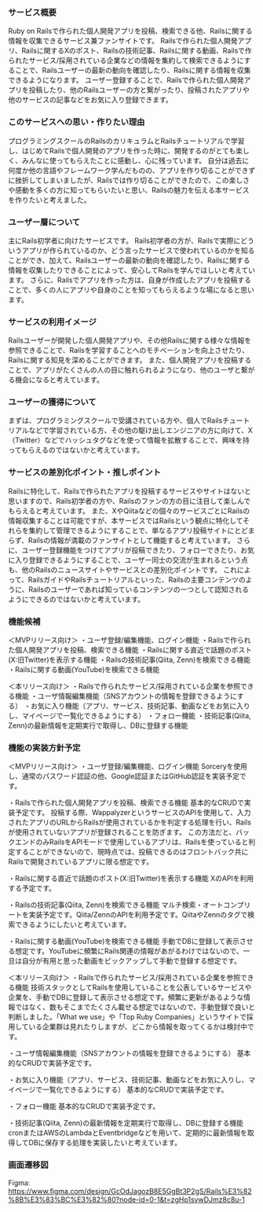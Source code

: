 ### サービス概要
Ruby on Railsで作られた個人開発アプリを投稿、検索できる他、Railsに関する情報を収集できるサービス兼ファンサイトです。
Railsで作られた個人開発アプリ、Railsに関するXのポスト、Railsの技術記事、Railsに関する動画、Railsで作られたサービス/採用されている企業などの情報を集約して検索できるようにすることで、Railsユーザーの最新の動向を確認したり、Railsに関する情報を収集できるようになります。
ユーザー登録することで、Railsで作られた個人開発アプリを投稿したり、他のRailsユーザーの方と繋がったり、投稿されたアプリや他のサービスの記事などをお気に入り登録できます。

### このサービスへの思い・作りたい理由
プログラミングスクールのRailsのカリキュラムとRailsチュートリアルで学習し、はじめてRailsで個人開発のアプリを作った時に、開発するのがとても楽しく、みんなに使ってもらえたことに感動し、心に残っています。
自分は過去に何度か他の言語やフレームワーク学んだものの、アプリを作り切ることができずに挫折してしまいましたが、Railsでは作り切ることができたので、この楽しさや感動を多くの方に知ってもらいたいと思い、Railsの魅力を伝える本サービスを作りたいと考えました。

### ユーザー層について
主にRails初学者に向けたサービスです。
Rails初学者の方が、Railsで実際にどういうアプリが作られているのか、どう言ったサービスで使われているのかを知ることができ、加えて、Railsユーザーの最新の動向を確認したり、Railsに関する情報を収集したりできることによって、安心してRailsを学んでほしいと考えています。
さらに、Railsでアプリを作った方は、自身が作成したアプリを投稿することで、多くの人にアプリや自身のことを知ってもらえるような場になると思います。

### サービスの利用イメージ
Railsユーザーが開発した個人開発アプリや、その他Railsに関する様々な情報を参照できることで、Railsを学習することへのモチベーションを向上させたり、Railsに関する知見を深めることができます。
また、個人開発アプリを投稿することで、アプリがたくさんの人の目に触れられるようになり、他のユーザと繋がる機会になると考えています。

### ユーザーの獲得について
まずは、プログラミングスクールで受講されている方や、個人でRailsチュートリアルなどで学習されている方、その他の駆け出しエンジニアの方に向けて、X（Twitter）などでハッシュタグなどを使って情報を拡散することで、興味を持ってもらえるのではないかと考えています。

### サービスの差別化ポイント・推しポイント
Railsに特化して、Railsで作られたアプリを投稿するサービスやサイトはないと思いますので、Rails初学者の方や、Railsのファンの方の目に注目して楽しんでもらえると考えています。
また、XやQiitaなどの個々のサービスごとにRailsの情報収集することは可能ですが、本サービスではRailsという観点に特化してそれらを集約して管理できるようにすることで、単なるアプリ投稿サイトにとどまらず、Railsの情報が満載のファンサイトとして機能すると考えています。
さらに、ユーザー登録機能をつけてアプリが投稿できたり、フォローできたり、お気に入り登録できるようにすることで、ユーザー同士の交流が生まれるという点も、他のRailsのニュースサイトやサービスとの差別化ポイントです。
これによって、RailsガイドやRailsチュートリアルといった、Railsの主要コンテンツのように、Railsのユーザーであれば知っているコンテンツの一つとして認知されるようにできるのではないかと考えています。

### 機能候補
＜MVPリリース向け＞
・ユーザ登録/編集機能、ログイン機能
・Railsで作られた個人開発アプリを投稿、検索できる機能
・Railsに関する直近で話題のポスト(X:旧Twitter)を表示する機能
・Railsの技術記事(Qiita, Zenn)を検索できる機能
・Railsに関する動画(YouTube)を検索できる機能

＜本リリース向け＞
・Railsで作られたサービス/採用されている企業を参照できる機能
・ユーザ情報編集機能（SNSアカウントの情報を登録できるようにする）
・お気に入り機能（アプリ、サービス、技術記事、動画などをお気に入りし、マイページで一覧化できるようにする）
・フォロー機能
・技術記事(Qiita, Zenn)の最新情報を定期実行で取得し、DBに登録する機能

### 機能の実装方針予定
＜MVPリリース向け＞
・ユーザ登録/編集機能、ログイン機能
Sorceryを使用し、通常のパスワード認証の他、Google認証またはGitHub認証を実装予定です。

・Railsで作られた個人開発アプリを投稿、検索できる機能
基本的なCRUDで実装予定です。
投稿する際、WappalyzerというサービスのAPIを使用して、入力されたアプリのURLからRailsが使用されているかを判定する処理を行い、Railsが使用されていないアプリが登録されることを防ぎます。
この方法だと、バックエンドのみRailsをAPIモードで使用しているアプリは、Railsを使っていると判定することができないので、現時点では、投稿できるのはフロントバック共にRailsで開発されているアプリに限る想定です。

・Railsに関する直近で話題のポスト(X:旧Twitter)を表示する機能
XのAPIを利用する予定です。

・Railsの技術記事(Qiita, Zenn)を検索できる機能
マルチ検索・オートコンプリートを実装予定です。Qiita/ZennのAPIを利用予定です。QiitaやZennのタグで検索できるようにしたいと考えています。

・Railsに関する動画(YouTube)を検索できる機能
手動でDBに登録して表示させる想定です。YouTubeに頻繁にRails関連の情報があがるわけではないので、一旦は自分が有用と思った動画をピックアップして手動で登録する想定です。

＜本リリース向け＞
・Railsで作られたサービス/採用されている企業を参照できる機能
技術スタックとしてRailsを使用していることを公表しているサービスや企業を、手動でDBに登録して表示させる想定です。頻繁に更新があるような情報ではなく、数もそこまでたくさん載せる想定ではないので、手動登録で良いと判断しました。「What we use」や「Top Ruby Companies」というサイトで採用している企業群は見れたりしますが、どこから情報を取ってくるかは検討中です。

・ユーザ情報編集機能（SNSアカウントの情報を登録できるようにする）
基本的なCRUDで実装予定です。

・お気に入り機能（アプリ、サービス、技術記事、動画などをお気に入りし、マイページで一覧化できるようにする）
基本的なCRUDで実装予定です。

・フォロー機能
基本的なCRUDで実装予定です。

・技術記事(Qiita, Zenn)の最新情報を定期実行で取得し、DBに登録する機能
cronまたはAWSのLambdaとEventbridgeなどを用いて、定期的に最新情報を取得してDBに保存する処理を実装したいと考えています。

### 画面遷移図
Figma: https://www.figma.com/design/GcOdJagozB8E5GgBt3P2gS/Rails%E3%82%8B%E3%83%BC%E3%82%80?node-id=0-1&t=zgHp1sywDJmz8c8u-1